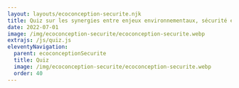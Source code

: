 ```yaml
---
layout: layouts/ecoconception-securite.njk
title: Quiz sur les synergies entre enjeux environnementaux, sécurité et protection des données
date: 2022-07-01
image: /img/ecoconception-securite/ecoconception-securite.webp
extrajs: /js/quiz.js
eleventyNavigation:
  parent: ecoconceptionSecurite
  title: Quiz
  image: /img/ecoconception-securite/ecoconception-securite.webp
  order: 40
---
```


<form class="fr-form-group" data-quiz-json="/js/quiz/quiz-ecoconception-securite.json"></form>
